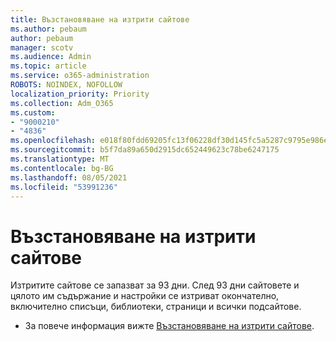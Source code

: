```yaml
---
title: Възстановяване на изтрити сайтове
ms.author: pebaum
author: pebaum
manager: scotv
ms.audience: Admin
ms.topic: article
ms.service: o365-administration
ROBOTS: NOINDEX, NOFOLLOW
localization_priority: Priority
ms.collection: Adm_O365
ms.custom:
- "9000210"
- "4836"
ms.openlocfilehash: e018f80fdd69205fc13f06228df30d145fc5a5287c9795e986e96cdee3e7a67c
ms.sourcegitcommit: b5f7da89a650d2915dc652449623c78be6247175
ms.translationtype: MT
ms.contentlocale: bg-BG
ms.lasthandoff: 08/05/2021
ms.locfileid: "53991236"
---
```

# <a name="restore-deleted-sites"></a>Възстановяване на изтрити сайтове

Изтритите сайтове се запазват за 93 дни. След 93 дни сайтовете и цялото им съдържание и настройки се изтриват окончателно, включително списъци, библиотеки, страници и всички подсайтове.

- За повече информация вижте [Възстановяване на изтрити сайтове](https://docs.microsoft.com/sharepoint/restore-deleted-site-collection).
